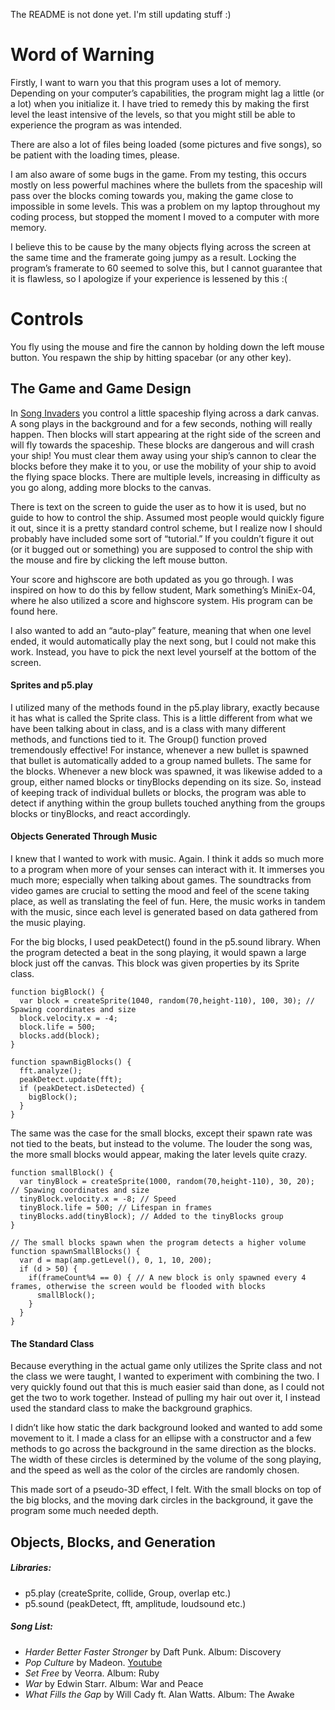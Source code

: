 The README is not done yet. I'm still updating stuff :)

# Word of Warning

Firstly, I want to warn you that this program uses a lot of memory. Depending on your computer’s capabilities, the program might lag a little (or a lot) when you initialize it. I have tried to remedy this by making the first level the least intensive of the levels, so that you might still be able to experience the program as was intended. 

There are also a lot of files being loaded (some pictures and five songs), so be patient with the loading times, please. 

I am also aware of some bugs in the game. From my testing, this occurs mostly on less powerful machines where the bullets from the spaceship will pass over the blocks coming towards you, making the game close to impossible in some levels. This was a problem on my laptop throughout my coding process, but stopped the moment I moved to a computer with more memory. 

I believe this to be cause by the many objects flying across the screen at the same time and the framerate going jumpy as a result. Locking the program’s framerate to 60 seemed to solve this, but I cannot guarantee that it is flawless, so I apologize if your experience is lessened by this :( 

# Controls

You fly using the mouse and fire the cannon by holding down the left mouse button. You respawn the ship by hitting spacebar (or any other key). 

## The Game and Game Design

In [Song Invaders](https://cdn.rawgit.com/AnnesFlashBack/Mini-Exercises/35383eaa/MiniEx-05/ex-05/index.html) you control a little spaceship flying across a dark canvas. A song plays in the background and for a few seconds, nothing will really happen. Then blocks will start appearing at the right side of the screen and will fly towards the spaceship. These blocks are dangerous and will crash your ship! You must clear them away using your ship’s cannon to clear the blocks before they make it to you, or use the mobility of your ship to avoid the flying space blocks. There are multiple levels, increasing in difficulty as you go along, adding more blocks to the canvas. 

There is text on the screen to guide the user as to how it is used, but no guide to how to control the ship. Assumed most people would quickly figure it out, since it is a pretty standard control scheme, but I realize now I should probably have included some sort of “tutorial.” If you couldn’t figure it out (or it bugged out or something) you are supposed to control the ship with the mouse and fire by clicking the left mouse button. 

Your score and highscore are both updated as you go through. I was inspired on how to do this by fellow student, Mark something’s MiniEx-04, where he also utilized a score and highscore system. His program can be found here. 

I also wanted to add an “auto-play” feature, meaning that when one level ended, it would automatically play the next song, but I could not make this work. Instead, you have to pick the next level yourself at the bottom of the screen. 

#### Sprites and p5.play

I utilized many of the methods found in the p5.play library, exactly because it has what is called the Sprite class. This is a little different from what we have been talking about in class, and is a class with many different methods, and functions tied to it. The Group() function proved tremendously effective! For instance, whenever a new bullet is spawned that bullet is automatically added to a group named bullets. The same for the blocks. Whenever a new block was spawned, it was likewise added to a group, either named blocks or tinyBlocks depending on its size. So, instead of keeping track of individual bullets or blocks, the program was able to detect if anything within the group bullets touched anything from the groups blocks or tinyBlocks, and react accordingly. 

#### Objects Generated Through Music

I knew that I wanted to work with music. Again. I think it adds so much more to a program when more of your senses can interact with it. It immerses you much more; especially when talking about games. The soundtracks from video games are crucial to setting the mood and feel of the scene taking place, as well as translating the feel of fun. Here, the music works in tandem with the music, since each level is generated based on data gathered from the music playing. 

For the big blocks, I used peakDetect() found in the p5.sound library. When the program detected a beat in the song playing, it would spawn a large block just off the canvas. This block was given properties by its Sprite class. 

```
function bigBlock() {
  var block = createSprite(1040, random(70,height-110), 100, 30); // Spawing coordinates and size
  block.velocity.x = -4; 
  block.life = 500; 
  blocks.add(block); 
}

function spawnBigBlocks() {
  fft.analyze();
  peakDetect.update(fft);
  if (peakDetect.isDetected) {
    bigBlock();
  }
}
```

The same was the case for the small blocks, except their spawn rate was not tied to the beats, but instead to the volume. The louder the song was, the more small blocks would appear, making the later levels quite crazy. 

```
function smallBlock() {
  var tinyBlock = createSprite(1000, random(70,height-110), 30, 20); // Spawing coordinates and size
  tinyBlock.velocity.x = -8; // Speed
  tinyBlock.life = 500; // Lifespan in frames
  tinyBlocks.add(tinyBlock); // Added to the tinyBlocks group
}

// The small blocks spawn when the program detects a higher volume
function spawnSmallBlocks() {
  var d = map(amp.getLevel(), 0, 1, 10, 200);
  if (d > 50) {
    if(frameCount%4 == 0) { // A new block is only spawned every 4 frames, otherwise the screen would be flooded with blocks
      smallBlock();
    }
  }
}
```

#### The Standard Class

Because everything in the actual game only utilizes the Sprite class and not the class we were taught, I wanted to experiment with combining the two. I very quickly found out that this is much easier said than done, as I could not get the two to work together. Instead of pulling my hair out over it, I instead used the standard class to make the background graphics. 

I didn’t like how static the dark background looked and wanted to add some movement to it. I made a class for an ellipse with a constructor and a few methods to go across the background in the same direction as the blocks. The width of these circles is determined by the volume of the song playing, and the speed as well as the color of the circles are randomly chosen. 

This made sort of a pseudo-3D effect, I felt. With the small blocks on top of the big blocks, and the moving dark circles in the background, it gave the program some much needed depth. 

## Objects, Blocks, and Generation 

##### Libraries:
- p5.play (createSprite, collide, Group, overlap etc.)
- p5.sound (peakDetect, fft, amplitude, loudsound etc.)

##### Song List:

- _Harder Better Faster Stronger_ by Daft Punk. Album: Discovery
- _Pop Culture_ by Madeon. [Youtube](https://www.youtube.com/watch?v=lTx3G6h2xyA)
- _Set Free_ by Veorra. Album: Ruby
- _War_ by Edwin Starr. Album: War and Peace
- _What Fills the Gap_ by Will Cady ft. Alan Watts. Album: The Awake

